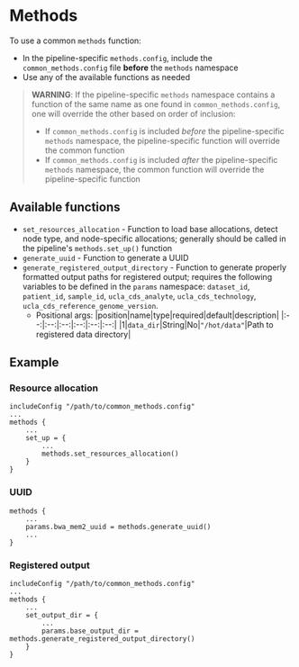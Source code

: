 # Methods

To use a common `methods` function:
- In the pipeline-specific `methods.config`, include the `common_methods.config` file **before** the `methods` namespace
- Use any of the available functions as needed

> **WARNING**: If the pipeline-specific `methods` namespace contains a function of the same name as one found in `common_methods.config`, one will override the other based on order of inclusion:
> - If `common_methods.config` is included *before* the pipeline-specific `methods` namespace, the pipeline-specific function will override the common function
> - If `common_methods.config` is included *after* the pipeline-specific `methods` namespace, the common function will override the pipeline-specific function

## Available functions
- `set_resources_allocation` - Function to load base allocations, detect node type, and node-specific allocations; generally should be called in the pipeline's `methods.set_up()` function
- `generate_uuid` - Function to generate a UUID
- `generate_registered_output_directory` - Function to generate properly formatted output paths for registered output; requires the following variables to be defined in the `params` namespace: `dataset_id`, `patient_id`, `sample_id`, `ucla_cds_analyte`, `ucla_cds_technology`, `ucla_cds_reference_genome_version`.
    - Positional args:
        |position|name|type|required|default|description|
        |:--:|:--:|:--:|:--:|:--:|:--:|
        |1|`data_dir`|String|No|`"/hot/data"`|Path to registered data directory|

## Example

### Resource allocation
```Nextflow
includeConfig "/path/to/common_methods.config"
...
methods {
    ...
    set_up = {
        ...
        methods.set_resources_allocation()
    }
}
```

### UUID
```Nextflow
methods {
    ...
    params.bwa_mem2_uuid = methods.generate_uuid()
    ...
}
```

### Registered output
```Nextflow
includeConfig "/path/to/common_methods.config"
...
methods {
    ...
    set_output_dir = {
        ...
        params.base_output_dir = methods.generate_registered_output_directory()
    }
}
```
